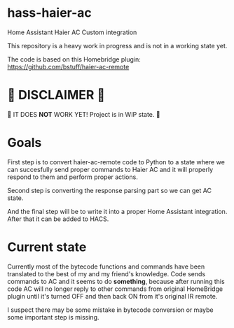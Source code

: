# hass-haier-ac

Home Assistant Haier AC Custom integration

This repository is a heavy work in progress and is not in a working state yet.

The code is based on this Homebridge plugin: https://github.com/bstuff/haier-ac-remote

# 🔴 DISCLAIMER 🔴

🔴 IT DOES **NOT** WORK YET! Project is in WIP state. 🔴

# Goals 

First step is to convert haier-ac-remote code to Python to a state where we can succesfully send proper commands to Haier AC and it will properly respond to them and perform proper actions.

Second step is converting the response parsing part so we can get AC state.

And the final step will be to write it into a proper Home Assistant integration. After that it can be added to HACS.

# Current state

Currently most of the bytecode functions and commands have been translated to the best of my and my friend's knowledge. Code sends commands to AC and it seems to do **something**, because after running this code AC will no longer reply to other commands from original HomeBridge plugin until it's turned OFF and then back ON from it's original IR remote.

I suspect there may be some mistake in bytecode conversion or maybe some important step is missing.


